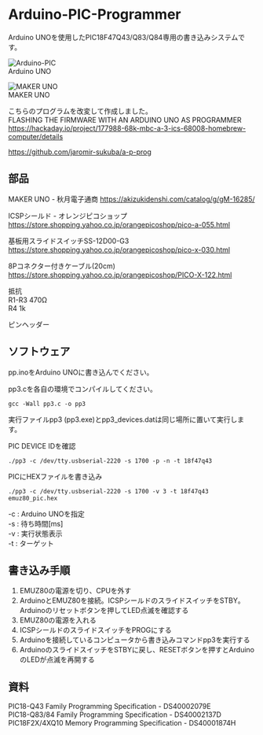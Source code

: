 # Arduino-PIC-Programmer

Arduino UNOを使用したPIC18F47Q43/Q83/Q84専用の書き込みシステムです。  

![Arduino-PIC](https://github.com/satoshiokue/Arduino-PIC-Programmer/blob/main/Arduino-PIC.jpeg)  
Arduino UNO  

![MAKER UNO](https://github.com/satoshiokue/Arduino-PIC-Programmer/blob/main/MakerUNO.jpeg)  
MAKER UNO

こちらのプログラムを改変して作成しました。  
FLASHING THE FIRMWARE WITH AN ARDUINO UNO AS PROGRAMMER  
https://hackaday.io/project/177988-68k-mbc-a-3-ics-68008-homebrew-computer/details

https://github.com/jaromir-sukuba/a-p-prog

## 部品
MAKER UNO - 秋月電子通商
https://akizukidenshi.com/catalog/g/gM-16285/

ICSPシールド - オレンジピコショップ  
https://store.shopping.yahoo.co.jp/orangepicoshop/pico-a-055.html

基板用スライドスイッチSS-12D00-G3  
https://store.shopping.yahoo.co.jp/orangepicoshop/pico-x-030.html

8Pコネクター付きケーブル(20cm)  
https://store.shopping.yahoo.co.jp/orangepicoshop/PICO-X-122.html

抵抗  
R1-R3 470Ω  
R4 1k  

ピンヘッダー  

## ソフトウェア
pp.inoをArduino UNOに書き込んでください。  

pp3.cを各自の環境でコンパイルしてください。
```
gcc -Wall pp3.c -o pp3
```

実行ファイルpp3 (pp3.exe)とpp3_devices.datは同じ場所に置いて実行します。

PIC DEVICE IDを確認
```
./pp3 -c /dev/tty.usbserial-2220 -s 1700 -p -n -t 18f47q43
```

PICにHEXファイルを書き込み
```
./pp3 -c /dev/tty.usbserial-2220 -s 1700 -v 3 -t 18f47q43 emuz80_pic.hex
```

-c : Arduino UNOを指定  
-s : 待ち時間[ms]  
-v : 実行状態表示  
-t : ターゲット  

## 書き込み手順

1. EMUZ80の電源を切り、CPUを外す  
2. ArduinoとEMUZ80を接続。ICSPシールドのスライドスイッチをSTBY。Arduinoのリセットボタンを押してLED点滅を確認する  
3. EMUZ80の電源を入れる  
4. ICSPシールドのスライドスイッチをPROGにする  
5. Arduinoを接続しているコンピュータから書き込みコマンドpp3を実行する  
6. ArduinoのスライドスイッチをSTBYに戻し、RESETボタンを押すとArduinoのLEDが点滅を再開する  

## 資料
PIC18-Q43 Family Programming Specification - DS40002079E  
PIC18-Q83/84 Family Programming Specification - DS40002137D  
PIC18F2X/4XQ10 Memory Programming Specification - DS40001874H  
